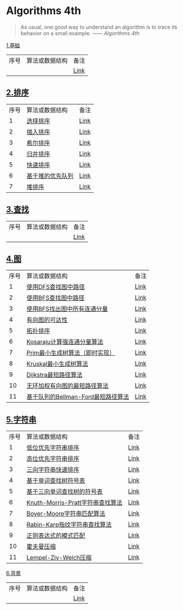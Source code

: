 # Algorithms 4th #

>As usual, one good way to understand an algorithm is to trace its behavior on a small example. —— *Algorithms 4th*

[1.基础](src/main/java/com/lun/algorithms4th/c1/fundamental)

<table>

<tr>
<td>序号</td>
<td>算法或数据结构</td>
<td>备注</td>
</tr>

<tr>
<td></td>
<td><a href=""></a></td>
<td><a href="">Link</a></td>
</tr>

</table>

## [2.排序](src/main/java/com/lun/algorithms4th/c2/sorting) ##

<table>

<tr>
<td>序号</td>
<td>算法或数据结构</td>
<td>备注</td>
</tr>

<tr>
<td>1</td>
<td><a href="src/main/java/com/lun/algorithms4th/c2/sorting/Selection.java">选择排序</a></td>
<td><a href="src/main/java/com/lun/algorithms4th/c2/sorting#选择最排序">Link</a></td>
</tr>

<tr>
<td>2</td>
<td><a href="src/main/java/com/lun/algorithms4th/c2/sorting/Insertion.java">插入排序</a></td>
<td><a href="src/main/java/com/lun/algorithms4th/c2/sorting#插入排序牌排序">Link</a></td>
</tr>

<tr>
<td>3</td>
<td><a href="src/main/java/com/lun/algorithms4th/c2/sorting/Shell.java">希尔排序</a></td>
<td><a href="src/main/java/com/lun/algorithms4th/c2/sorting#希尔排序">Link</a></td>
</tr>

<tr>
<td>4</td>
<td><a href="src/main/java/com/lun/algorithms4th/c2/sorting/Merge.java">归并排序</a></td>
<td><a href="src/main/java/com/lun/algorithms4th/c2/sorting#归并排序">Link</a></td>
</tr>

<tr>
<td>5</td>
<td><a href="src/main/java/com/lun/algorithms4th/c2/sorting/Quick.java">快速排序</a></td>
<td><a href="src/main/java/com/lun/algorithms4th/c2/sorting#快速排序">Link</a></td>
</tr>

<tr>
<td>6</td>
<td><a href="src/main/java/com/lun/algorithms4th/c2/sorting/MaxPQ.java">基于堆的优先队列</a></td>
<td><a href="src/main/java/com/lun/algorithms4th/c2/sorting#优先队列">Link</a></td>
</tr>

<tr>
<td>7</td>
<td><a href="src/main/java/com/lun/algorithms4th/c2/sorting/Heap.java">堆排序</a></td>
<td><a href="src/main/java/com/lun/algorithms4th/c2/sorting#堆排序">Link</a></td>
</tr>

</table>

## [3.查找](src/main/java/com/lun/algorithms4th/c3/searching) ##

<table>

<tr>
<td>序号</td>
<td>算法或数据结构</td>
<td>备注</td>
</tr>

<tr>
<td></td>
<td><a href=""></a></td>
<td><a href="">Link</a></td>
</tr>

</table>

## [4.图](src/main/java/com/lun/algorithms4th/c4/graph) ##

<table>

<tr>
<td>序号</td>
<td>算法或数据结构</td>
<td>备注</td>
</tr>

<tr>
<td>1</td>
<td><a href="src/main/java/com/lun/algorithms4th/c4/graph/DepthFirstPaths.java">使用DFS查找图中路径</a></td>
<td><a href="src/main/java/com/lun/algorithms4th/c4/graph#寻找路径如是否存在从s到v的路径使用dfs思想">Link</a></td>
</tr>

<tr>
<td>2</td>
<td><a href="src/main/java/com/lun/algorithms4th/c4/graph/BreadthFirstPaths.java">使用BFS查找图中路径</a></td>
<td><a href="src/main/java/com/lun/algorithms4th/c4/graph#广度优先搜索bfsbreadthfirstpath">Link</a></td>
</tr>

<tr>
<td>3</td>
<td><a href="src/main/java/com/lun/algorithms4th/c4/graph/ConnectedComponents.java">使用BFS找出图中所有连通分量</a></td>
<td><a href="src/main/java/com/lun/algorithms4th/c4/graph#连通分量">Link</a></td>
</tr>

<tr>
<td>4</td>
<td><a href="src/main/java/com/lun/algorithms4th/c4/graph/DirectedDFS.java">有向图的可达性</a></td>
<td><a href="src/main/java/com/lun/algorithms4th/c4/graph#有向图的可达性">Link</a></td>
</tr>

<tr>
<td>5</td>
<td><a href="src/main/java/com/lun/algorithms4th/c4/graph/Topological.java">拓扑排序</a></td>
<td><a href="src/main/java/com/lun/algorithms4th/c4/graph#拓扑排序">Link</a></td>
</tr>

<tr>
<td>6</td>
<td><a href="src/main/java/com/lun/algorithms4th/c4/graph/KosarajuSharirSCC.java">Kosaraju计算强连通分量算法</a></td>
<td><a href="src/main/java/com/lun/algorithms4th/c4/graph#有向图中强连通性">Link</a></td>
</tr>

<tr>
<td>7</td>
<td><a href="src/main/java/com/lun/algorithms4th/c4/graph/PrimMST.java">Prim最小生成树算法（即时实现）</a></td>
<td><a href="src/main/java/com/lun/algorithms4th/c4/graph#prim算法的即时实现">Link</a></td>
</tr>

<tr>
<td>8</td>
<td><a href="src/main/java/com/lun/algorithms4th/c4/graph/KruskalMST.java">Kruskal最小生成树算法</a></td>
<td><a href="src/main/java/com/lun/algorithms4th/c4/graph#kruskal算法">Link</a></td>
</tr>

<tr>
<td>9</td>
<td><a href="src/main/java/com/lun/algorithms4th/c4/graph/DijkstraSP.java">Dijkstra最短路径算法</a></td>
<td><a href="src/main/java/com/lun/algorithms4th/c4/graph#dijkstra算法">Link</a></td>
</tr>

<tr>
<td>10</td>
<td><a href="src/main/java/com/lun/algorithms4th/c4/graph/AcyclicSP.java">无环加权有向图的最短路径算法</a></td>
<td><a href="src/main/java/com/lun/algorithms4th/c4/graph#无环加权有向图的最短路径算法">Link</a></td>
</tr>

<tr>
<td>11</td>
<td><a href="src/main/java/com/lun/algorithms4th/c4/graph/BellmanFordSP.java">基于队列的Bellman-Ford最短路径算法</a></td>
<td><a href="src/main/java/com/lun/algorithms4th/c4/graph#一般加权有向图中的最短路径问题 ">Link</a></td>
</tr>

</table>

## [5.字符串](src/main/java/com/lun/algorithms4th/c5/string) ##

<table>

<tr>
<td>序号</td>
<td>算法或数据结构</td>
<td>备注</td>
</tr>

<tr>
<td>1</td>
<td><a href="src/main/java/com/lun/algorithms4th/c5/string/LSD.java">低位优先字符串排序</a></td>
<td><a href="src/main/java/com/lun/algorithms4th/c5/string#低位优先的字符串排序">Link</a></td>
</tr>

<tr>
<td>2</td>
<td><a href="src/main/java/com/lun/algorithms4th/c5/string/MSD.java">高位优先字符串排序</a></td>
<td><a href="src/main/java/com/lun/algorithms4th/c5/string#高位优先的字符串排序">Link</a></td>
</tr>

<tr>
<td>3</td>
<td><a href="src/main/java/com/lun/algorithms4th/c5/string/Quick3string.java">三向字符串快速排序</a></td>
<td><a href="src/main/java/com/lun/algorithms4th/c5/string#三向字符串快速排序">Link</a></td>
</tr>

<tr>
<td>4</td>
<td><a href="src/main/java/com/lun/algorithms4th/c5/string/TrieST.java">基于单词查找树符号表</a></td>
<td><a href="src/main/java/com/lun/algorithms4th/c5/string#单词查找树-1">Link</a></td>
</tr>

<tr>
<td>5</td>
<td><a href="src/main/java/com/lun/algorithms4th/c5/string/TST.java">基于三向单词查找树的符号表</a></td>
<td><a href="src/main/java/com/lun/algorithms4th/c5/string#三向单词查找树">Link</a></td>
</tr>

<tr>
<td>6</td>
<td><a href="src/main/java/com/lun/algorithms4th/c5/string/KMP.java">Knuth-Morris-Pratt字符串查找算法</a></td>
<td><a href="src/main/java/com/lun/algorithms4th/c5/string#knuth-morris-pratt子字符串查找算法">Link</a></td>
</tr>

<tr>
<td>7</td>
<td><a href="src/main/java/com/lun/algorithms4th/c5/string/BoyerMoore.java">Boyer-Moore字符串匹配算法</a></td>
<td><a href="src/main/java/com/lun/algorithms4th/c5/string#boyer-moore-字符串查找算法">Link</a></td>
</tr>

<tr>
<td>8</td>
<td><a href="src/main/java/com/lun/algorithms4th/c5/string/RabinKarp.java">Rabin-Karp指纹字符串查找算法</a></td>
<td><a href="src/main/java/com/lun/algorithms4th/c5/string#rabin-karp指纹字符串查找算法">Link</a></td>
</tr>

<tr>
<td>9</td>
<td><a href="src/main/java/com/lun/algorithms4th/c5/string/NFA.java">正则表达式的模式匹配</a></td>
<td><a href="src/main/java/com/lun/algorithms4th/c5/string#正则表达式">Link</a></td>
</tr>

<tr>
<td>10</td>
<td><a href="src/main/java/com/lun/algorithms4th/c5/string/Huffman.java">霍夫曼压缩</a></td>
<td><a href="src/main/java/com/lun/algorithms4th/c5/string#霍夫曼压缩">Link</a></td>
</tr>

<tr>
<td>11</td>
<td><a href="src/main/java/com/lun/algorithms4th/c5/string/LZW.java">Lempel-Ziv-Welch压缩</a></td>
<td><a href="src/main/java/com/lun/algorithms4th/c5/string#lzw压缩算法">Link</a></td>
</tr>

</table>


[6.背景](src/main/java/com/lun/algorithms4th/c6/context)

<table>

<tr>
<td>序号</td>
<td>算法或数据结构</td>
<td>备注</td>
</tr>

<tr>
<td></td>
<td><a href=""></a></td>
<td><a href="">Link</a></td>
</tr>

</table>
